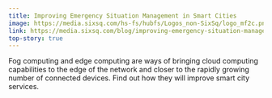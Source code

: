 ```yaml
---
title: Improving Emergency Situation Management in Smart Cities
image: https://media.sixsq.com/hs-fs/hubfs/Logos_non-SixSq/logo_mf2c.png?width=312&name=logo_mf2c.png
link: https://media.sixsq.com/blog/improving-emergency-situation-management-smart-cities
top-story: true
---
```


Fog computing and edge computing are ways of bringing cloud computing capabilities to the edge of the network and closer to the rapidly growing number of connected devices. Find out how they will improve smart city services.
